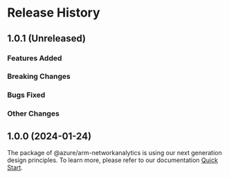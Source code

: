 # Release History

## 1.0.1 (Unreleased)

### Features Added

### Breaking Changes

### Bugs Fixed

### Other Changes

## 1.0.0 (2024-01-24)

The package of @azure/arm-networkanalytics is using our next generation design principles. To learn more, please refer to our documentation [Quick Start](https://aka.ms/azsdk/js/mgmt/quickstart ).
